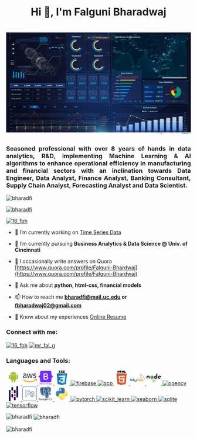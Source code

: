 <h1 align="center">Hi 👋, I'm Falguni Bharadwaj</h1>
<div align="center">
    <h1>
        <img src="https://github.com/bharadfi/bharadfi/blob/main/fr.gif"/>
    </h1>
</div>
<h3 align="justify">Seasoned professional with over 8 years of hands in data analytics, R&D, implementing Machine Learning & AI algorithms to enhance operational efficiency in manufacturing and financial sectors with an inclination towards Data Engineer, Data Analyst, Finance Analyst, Banking Consultant, Supply Chain Analyst, Forecasting Analyst and Data Scientist.</h3>

<p align="left"> <img src="https://komarev.com/ghpvc/?username=bharadfi&label=Profile%20views&color=0e75b6&style=flat" alt="bharadfi" /> </p>

<p align="left"> <a href="https://github.com/ryo-ma/github-profile-trophy"><img src="https://github-profile-trophy.vercel.app/?username=bharadfi" alt="bharadfi" /></a> </p>

<p align="left"> <a href="https://twitter.com/16_fbh" target="blank"><img src="https://img.shields.io/twitter/follow/16_fbh?logo=twitter&style=for-the-badge" alt="16_fbh" /></a> </p>

- 🔭 I’m currently working on [Time Series Data](https://falgzillowforecast.netlify.app/)

- 🌱 I’m currently pursuing **Business Analytics & Data Science @ Univ. of Cincinnati**

- 📝 I occasionally write answers on Quora [https://www.quora.com/profile/Falguni-Bhardwaj](https://www.quora.com/profile/Falguni-Bhardwaj)

- 💬 Ask me about **python, html-css, financial models**

- 📫 How to reach me **bharadfi@mail.uc.edu or fbharadwaj02@gmail.com**

- 📄 Know about my experiences [Online Resume](https://fbharadwajresume.netlify.app)

<h3 align="left">Connect with me:</h3>
<p align="left">
<a href="https://twitter.com/16_fbh" target="blank"><img align="center" src="https://raw.githubusercontent.com/rahuldkjain/github-profile-readme-generator/master/src/images/icons/Social/twitter.svg" alt="16_fbh" height="30" width="40" /></a>
<a href="https://instagram.com/mr_fal_g" target="blank"><img align="center" src="https://raw.githubusercontent.com/rahuldkjain/github-profile-readme-generator/master/src/images/icons/Social/instagram.svg" alt="mr_fal_g" height="30" width="40" /></a>
</p>

<h3 align="left">Languages and Tools:</h3>
<p align="left"> <a href="https://developer.android.com" target="_blank" rel="noreferrer"> <img src="https://raw.githubusercontent.com/devicons/devicon/master/icons/android/android-original-wordmark.svg" alt="android" width="40" height="40"/> </a> <a href="https://aws.amazon.com" target="_blank" rel="noreferrer"> <img src="https://raw.githubusercontent.com/devicons/devicon/master/icons/amazonwebservices/amazonwebservices-original-wordmark.svg" alt="aws" width="40" height="40"/> </a> <a href="https://getbootstrap.com" target="_blank" rel="noreferrer"> <img src="https://raw.githubusercontent.com/devicons/devicon/master/icons/bootstrap/bootstrap-plain-wordmark.svg" alt="bootstrap" width="40" height="40"/> </a> <a href="https://www.w3schools.com/css/" target="_blank" rel="noreferrer"> <img src="https://raw.githubusercontent.com/devicons/devicon/master/icons/css3/css3-original-wordmark.svg" alt="css3" width="40" height="40"/> </a> <a href="https://firebase.google.com/" target="_blank" rel="noreferrer"> <img src="https://www.vectorlogo.zone/logos/firebase/firebase-icon.svg" alt="firebase" width="40" height="40"/> </a> <a href="https://cloud.google.com" target="_blank" rel="noreferrer"> <img src="https://www.vectorlogo.zone/logos/google_cloud/google_cloud-icon.svg" alt="gcp" width="40" height="40"/> </a> <a href="https://www.w3.org/html/" target="_blank" rel="noreferrer"> <img src="https://raw.githubusercontent.com/devicons/devicon/master/icons/html5/html5-original-wordmark.svg" alt="html5" width="40" height="40"/> </a> <a href="https://www.mysql.com/" target="_blank" rel="noreferrer"> <img src="https://raw.githubusercontent.com/devicons/devicon/master/icons/mysql/mysql-original-wordmark.svg" alt="mysql" width="40" height="40"/> </a> <a href="https://nodejs.org" target="_blank" rel="noreferrer"> <img src="https://raw.githubusercontent.com/devicons/devicon/master/icons/nodejs/nodejs-original-wordmark.svg" alt="nodejs" width="40" height="40"/> </a> <a href="https://opencv.org/" target="_blank" rel="noreferrer"> <img src="https://www.vectorlogo.zone/logos/opencv/opencv-icon.svg" alt="opencv" width="40" height="40"/> </a> <a href="https://pandas.pydata.org/" target="_blank" rel="noreferrer"> <img src="https://raw.githubusercontent.com/devicons/devicon/2ae2a900d2f041da66e950e4d48052658d850630/icons/pandas/pandas-original.svg" alt="pandas" width="40" height="40"/> </a> <a href="https://www.photoshop.com/en" target="_blank" rel="noreferrer"> <img src="https://raw.githubusercontent.com/devicons/devicon/master/icons/photoshop/photoshop-line.svg" alt="photoshop" width="40" height="40"/> </a> <a href="https://www.postgresql.org" target="_blank" rel="noreferrer"> <img src="https://raw.githubusercontent.com/devicons/devicon/master/icons/postgresql/postgresql-original-wordmark.svg" alt="postgresql" width="40" height="40"/> </a> <a href="https://www.python.org" target="_blank" rel="noreferrer"> <img src="https://raw.githubusercontent.com/devicons/devicon/master/icons/python/python-original.svg" alt="python" width="40" height="40"/> </a> <a href="https://pytorch.org/" target="_blank" rel="noreferrer"> <img src="https://www.vectorlogo.zone/logos/pytorch/pytorch-icon.svg" alt="pytorch" width="40" height="40"/> </a> <a href="https://scikit-learn.org/" target="_blank" rel="noreferrer"> <img src="https://upload.wikimedia.org/wikipedia/commons/0/05/Scikit_learn_logo_small.svg" alt="scikit_learn" width="40" height="40"/> </a> <a href="https://seaborn.pydata.org/" target="_blank" rel="noreferrer"> <img src="https://seaborn.pydata.org/_images/logo-mark-lightbg.svg" alt="seaborn" width="40" height="40"/> </a> <a href="https://www.sqlite.org/" target="_blank" rel="noreferrer"> <img src="https://www.vectorlogo.zone/logos/sqlite/sqlite-icon.svg" alt="sqlite" width="40" height="40"/> </a> <a href="https://www.tensorflow.org" target="_blank" rel="noreferrer"> <img src="https://www.vectorlogo.zone/logos/tensorflow/tensorflow-icon.svg" alt="tensorflow" width="40" height="40"/> </a> </p>

<p><img align="left" src="https://github-readme-stats.vercel.app/api/top-langs?username=bharadfi&show_icons=true&locale=en&layout=compact" alt="bharadfi" /></p>

<p>&nbsp;<img align="center" src="https://github-readme-stats.vercel.app/api?username=bharadfi&show_icons=true&locale=en" alt="bharadfi" /></p>

<p><img align="center" src="https://github-readme-streak-stats.herokuapp.com/?user=bharadfi&" alt="bharadfi" /></p>
